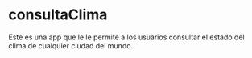 # consultaClima
Este es una app que le le permite a los usuarios consultar el estado del clima de cualquier ciudad del mundo.
